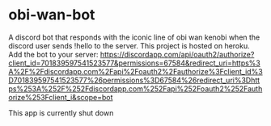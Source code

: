 # obi-wan-bot

A discord bot that responds with the iconic line of obi wan kenobi when the discord user sends !hello to the server.
This project is hosted on heroku.
Add the bot to your server: https://discordapp.com/api/oauth2/authorize?client_id=701839597541523577&permissions=67584&redirect_uri=https%3A%2F%2Fdiscordapp.com%2Fapi%2Foauth2%2Fauthorize%3Fclient_id%3D701839597541523577%26permissions%3D67584%26redirect_uri%3Dhttps%253A%252F%252Fdiscordapp.com%252Fapi%252Foauth2%252Fauthorize%253Fclient_i&scope=bot

This app is currently shut down
